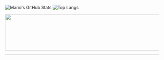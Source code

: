 ![Mario's GitHub Stats](https://github-readme-stats.vercel.app/api?username=MarioHM2004&show_icons=true&theme=tokyonight)
![Top Langs](https://github-readme-stats.vercel.app/api/top-langs/?username=MarioHM2004&layout=compact&theme=tokyonight)

<a href="https://github.com/devxb/gitanimals">
  <img
    src="https://render.gitanimals.org/lines/Danirolan21?pet-id=711265283763620615"
    width="600"
    height="120"
  />
</a>

---

